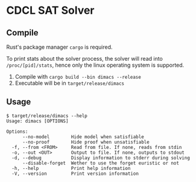 # CDCL SAT Solver

## Compile

Rust's package manager `cargo` is required.

To print stats about the solver process, the solver will read into `/proc/[pid]/stats`,
hence only the linux operating system is supported.

1. Compile with `cargo build --bin dimacs --release`
2. Executable will be in `target/release/dimacs`

## Usage

```
$ target/release/dimacs --help
Usage: dimacs [OPTIONS]

Options:
      --no-model        Hide model when satisfiable
      --no-proof        Hide proof when unsatisfiable
  -f, --from <FROM>     Read from file. If none, reads from stdin
  -o, --out <OUT>       Output to file. If none, outputs to stdout
  -d, --debug           Display information to stderr during solving
      --disable-forget  Wether to use the forget euristic or not
  -h, --help            Print help information
  -V, --version         Print version information
```

